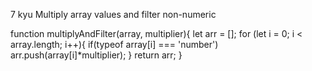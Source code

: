 7 kyu
Multiply array values and filter non-numeric

function multiplyAndFilter(array, multiplier){
  let arr = [];
  for (let i = 0; i < array.length; i++){
  if(typeof array[i] === 'number')
  arr.push(array[i]*multiplier);
  }
  return arr;
}
